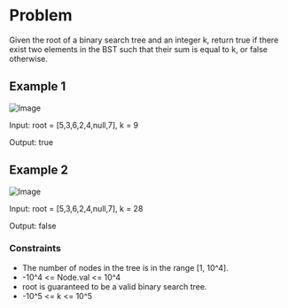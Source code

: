 # Problem

Given the root of a binary search tree and an integer k, return true if there exist two elements in the BST such that their sum is equal to k, or false otherwise.

## Example 1

![Image](https://assets.leetcode.com/uploads/2020/09/21/sum_tree_1.jpg)

Input: root = [5,3,6,2,4,null,7], k = 9

Output: true

## Example 2

![Image](https://assets.leetcode.com/uploads/2020/09/21/sum_tree_2.jpg)

Input: root = [5,3,6,2,4,null,7], k = 28

Output: false
 
### Constraints

- The number of nodes in the tree is in the range [1, 10^4].
- -10^4 <= Node.val <= 10^4
- root is guaranteed to be a valid binary search tree.
- -10^5 <= k <= 10^5
